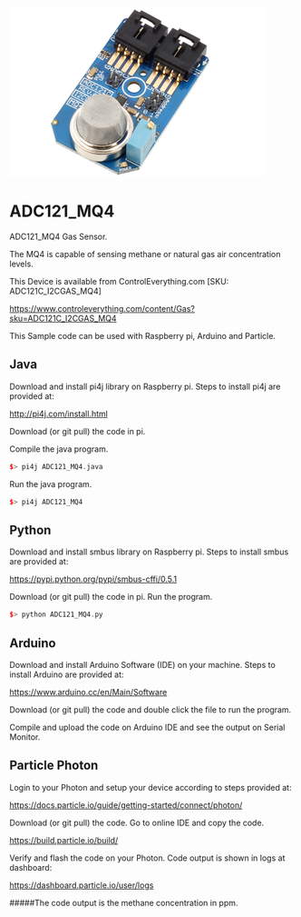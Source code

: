 [![ADC121_MQ4](ADC121C_I2CGAS_MQ4.png)](https://www.controleverything.com/content/Gas?sku=ADC121C_I2CGAS_MQ4)
# ADC121_MQ4
ADC121_MQ4 Gas Sensor.

The MQ4 is capable of sensing methane or natural gas air concentration levels.

This Device is available from ControlEverything.com [SKU: ADC121C_I2CGAS_MQ4]

https://www.controleverything.com/content/Gas?sku=ADC121C_I2CGAS_MQ4

This Sample code can be used with Raspberry pi, Arduino and Particle.

## Java
Download and install pi4j library on Raspberry pi. Steps to install pi4j are provided at:

http://pi4j.com/install.html

Download (or git pull) the code in pi.

Compile the java program.
```cpp
$> pi4j ADC121_MQ4.java
```

Run the java program.
```cpp
$> pi4j ADC121_MQ4
```

## Python
Download and install smbus library on Raspberry pi. Steps to install smbus are provided at:

https://pypi.python.org/pypi/smbus-cffi/0.5.1

Download (or git pull) the code in pi. Run the program.

```cpp
$> python ADC121_MQ4.py
```

## Arduino
Download and install Arduino Software (IDE) on your machine. Steps to install Arduino are provided at:

https://www.arduino.cc/en/Main/Software

Download (or git pull) the code and double click the file to run the program.

Compile and upload the code on Arduino IDE and see the output on Serial Monitor.
 
## Particle Photon
 
Login to your Photon and setup your device according to steps provided at:
 
https://docs.particle.io/guide/getting-started/connect/photon/
 
Download (or git pull) the code. Go to online IDE and copy the code.
 
https://build.particle.io/build/
 
Verify and flash the code on your Photon. Code output is shown in logs at dashboard:
 
https://dashboard.particle.io/user/logs

#####The code output is the methane concentration in ppm.
